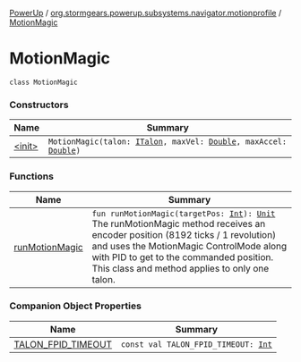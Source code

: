 [PowerUp](../../index.md) / [org.stormgears.powerup.subsystems.navigator.motionprofile](../index.md) / [MotionMagic](./index.md)

# MotionMagic

`class MotionMagic`

### Constructors

| Name | Summary |
|---|---|
| [&lt;init&gt;](-init-.md) | `MotionMagic(talon: `[`ITalon`](../../org.stormgears.utils.talons/-i-talon/index.md)`, maxVel: `[`Double`](https://kotlinlang.org/api/latest/jvm/stdlib/kotlin/-double/index.html)`, maxAccel: `[`Double`](https://kotlinlang.org/api/latest/jvm/stdlib/kotlin/-double/index.html)`)` |

### Functions

| Name | Summary |
|---|---|
| [runMotionMagic](run-motion-magic.md) | `fun runMotionMagic(targetPos: `[`Int`](https://kotlinlang.org/api/latest/jvm/stdlib/kotlin/-int/index.html)`): `[`Unit`](https://kotlinlang.org/api/latest/jvm/stdlib/kotlin/-unit/index.html)<br>The runMotionMagic method receives an encoder position (8192 ticks / 1 revolution) and uses the MotionMagic ControlMode along with PID to get to the commanded position. This class and method applies to only one talon. |

### Companion Object Properties

| Name | Summary |
|---|---|
| [TALON_FPID_TIMEOUT](-t-a-l-o-n_-f-p-i-d_-t-i-m-e-o-u-t.md) | `const val TALON_FPID_TIMEOUT: `[`Int`](https://kotlinlang.org/api/latest/jvm/stdlib/kotlin/-int/index.html) |
